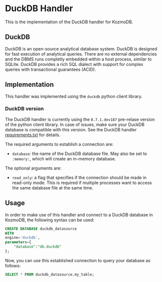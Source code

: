 # DuckDB Handler
This is the implementation of the DuckDB handler for KozmoDB.

## DuckDB
DuckDB is an open-source analytical database system. DuckDB is designed for fast execution of analytical queries.
There are no external dependencies and the DBMS runs completly embedded within a host process, similar to SQLite.
DuckDB provides a rich SQL dialect with support for complex queries with transactional guarantees (ACID).

## Implementation
This handler was implemented using the `duckdb` python client library.

### DuckDB version
The DuckDB handler is currently using the `0.7.1.dev187` pre-relase version of the python client library. In case of issues, make sure your DuckDB database is compatible with this version. See the DuckDB handler [requirements.txt](requirements.txt) for details.


The required arguments to establish a connection are:

* `database`: the name of the DuckDB database file. May also be set to `:memory:`, which will create an in-memory database.

The optional arguments are:

* `read_only`: a flag that specifies if the connection should be made in read-only mode.
This is required if multiple processes want to access the same database file at the same time.


## Usage
In order to make use of this handler and connect to a DuckDB database in KozmoDB, the following syntax can be used:

```sql
CREATE DATABASE duckdb_datasource
WITH
engine='duckdb',
parameters={
    "database":"db.duckdb"
};
```

Now, you can use this established connection to query your database as follows:
```sql
SELECT * FROM duckdb_datasource.my_table;
```